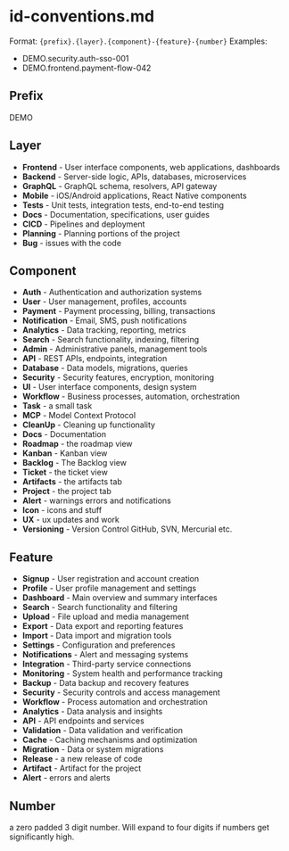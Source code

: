 # id-conventions.md

Format: `{prefix}.{layer}.{component}-{feature}-{number}`
Examples:

- DEMO.security.auth-sso-001
- DEMO.frontend.payment-flow-042

## Prefix

DEMO

## Layer

- **Frontend** - User interface components, web applications, dashboards
- **Backend** - Server-side logic, APIs, databases, microservices
- **GraphQL** - GraphQL schema, resolvers, API gateway
- **Mobile** - iOS/Android applications, React Native components
- **Tests** - Unit tests, integration tests, end-to-end testing
- **Docs** - Documentation, specifications, user guides
- **CICD** - Pipelines and deployment
- **Planning** - Planning portions of the project
- **Bug** - issues with the code

## Component

- **Auth** - Authentication and authorization systems
- **User** - User management, profiles, accounts
- **Payment** - Payment processing, billing, transactions
- **Notification** - Email, SMS, push notifications
- **Analytics** - Data tracking, reporting, metrics
- **Search** - Search functionality, indexing, filtering
- **Admin** - Administrative panels, management tools
- **API** - REST APIs, endpoints, integration
- **Database** - Data models, migrations, queries
- **Security** - Security features, encryption, monitoring
- **UI** - User interface components, design system
- **Workflow** - Business processes, automation, orchestration
- **Task** - a small task
- **MCP** - Model Context Protocol
- **CleanUp** - Cleaning up functionality
- **Docs** - Documentation
- **Roadmap** - the roadmap view
- **Kanban** - Kanban view
- **Backlog** - The Backlog view
- **Ticket** - the ticket view
- **Artifacts** - the artifacts tab
- **Project** - the project tab
- **Alert** - warnings errors and notifications
- **Icon** - icons and stuff
- **UX** - ux updates and work
- **Versioning** - Version Control GitHub, SVN, Mercurial etc.

## Feature

- **Signup** - User registration and account creation
- **Profile** - User profile management and settings
- **Dashboard** - Main overview and summary interfaces
- **Search** - Search functionality and filtering
- **Upload** - File upload and media management
- **Export** - Data export and reporting features
- **Import** - Data import and migration tools
- **Settings** - Configuration and preferences
- **Notifications** - Alert and messaging systems
- **Integration** - Third-party service connections
- **Monitoring** - System health and performance tracking
- **Backup** - Data backup and recovery features
- **Security** - Security controls and access management
- **Workflow** - Process automation and orchestration
- **Analytics** - Data analysis and insights
- **API** - API endpoints and services
- **Validation** - Data validation and verification
- **Cache** - Caching mechanisms and optimization
- **Migration** - Data or system migrations
- **Release** - a new release of code
- **Artifact** - Artifact for the project
- **Alert** - errors and alerts

## Number

a zero padded 3 digit number. Will expand to four digits if numbers get significantly high.
